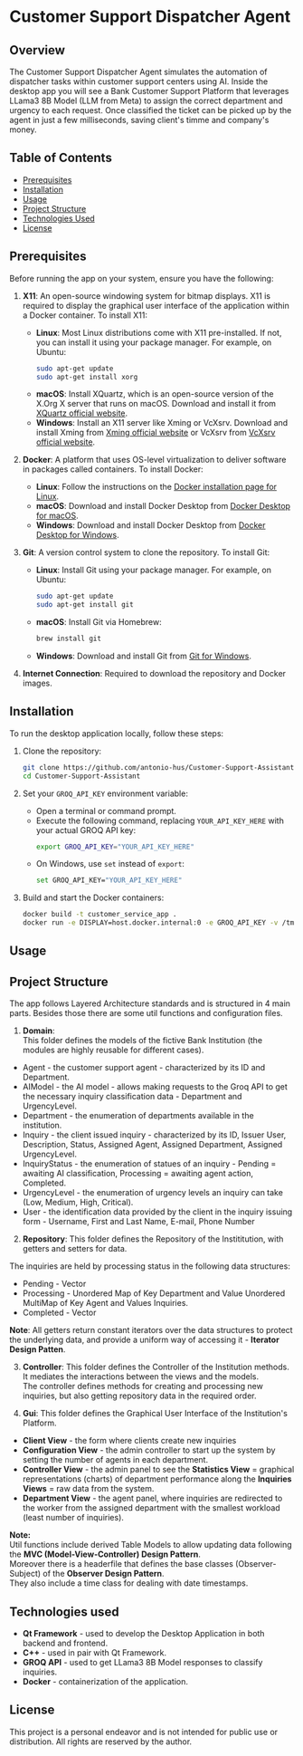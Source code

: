 # Customer Support Dispatcher Agent

## Overview
The Customer Support Dispatcher Agent simulates the automation of dispatcher tasks within customer support centers using AI. 
Inside the desktop app you will see a Bank Customer Support Platform that leverages LLama3 8B Model (LLM from Meta) to assign the correct department and urgency to each request.
Once classified the ticket can be picked up by the agent in just a few milliseconds, saving client's timme and company's money.

## Table of Contents
- [Prerequisites](#prerequisites)
- [Installation](#installation)
- [Usage](#usage)
- [Project Structure](#project-structure)
- [Technologies Used](#technologies-used)
- [License](#license)

## Prerequisites
Before running the app on your system, ensure you have the following:

1. **X11**: An open-source windowing system for bitmap displays. X11 is required to display the graphical user interface of the application within a Docker container. To install X11:
    - **Linux**: Most Linux distributions come with X11 pre-installed. If not, you can install it using your package manager. For example, on Ubuntu:
        ```sh
        sudo apt-get update
        sudo apt-get install xorg
        ```
    - **macOS**: Install XQuartz, which is an open-source version of the X.Org X server that runs on macOS. Download and install it from [XQuartz official website](https://www.xquartz.org/).
    - **Windows**: Install an X11 server like Xming or VcXsrv. Download and install Xming from [Xming official website](https://sourceforge.net/projects/xming/) or VcXsrv from [VcXsrv official website](https://sourceforge.net/projects/vcxsrv/).

2. **Docker**: A platform that uses OS-level virtualization to deliver software in packages called containers. To install Docker:
    - **Linux**: Follow the instructions on the [Docker installation page for Linux](https://docs.docker.com/engine/install/#server).
    - **macOS**: Download and install Docker Desktop from [Docker Desktop for macOS](https://docs.docker.com/desktop/install/mac-install/).
    - **Windows**: Download and install Docker Desktop from [Docker Desktop for Windows](https://docs.docker.com/desktop/install/windows-install/).

3. **Git**: A version control system to clone the repository. To install Git:
    - **Linux**: Install Git using your package manager. For example, on Ubuntu:
        ```sh
        sudo apt-get update
        sudo apt-get install git
        ```
    - **macOS**: Install Git via Homebrew:
        ```sh
        brew install git
        ```
    - **Windows**: Download and install Git from [Git for Windows](https://gitforwindows.org/).

4. **Internet Connection**: Required to download the repository and Docker images.


## Installation
To run the desktop application locally, follow these steps:

1. Clone the repository:
    ```sh
    git clone https://github.com/antonio-hus/Customer-Support-Assistant.git
    cd Customer-Support-Assistant
    ```

2. Set your `GROQ_API_KEY` environment variable:
    - Open a terminal or command prompt.
    - Execute the following command, replacing `YOUR_API_KEY_HERE` with your actual GROQ API key:
      ```sh
      export GROQ_API_KEY="YOUR_API_KEY_HERE"
      ```
    - On Windows, use `set` instead of `export`:
      ```sh
      set GROQ_API_KEY="YOUR_API_KEY_HERE"
      ```

3. Build and start the Docker containers:
    ```sh
    docker build -t customer_service_app .
    docker run -e DISPLAY=host.docker.internal:0 -e GROQ_API_KEY -v /tmp/.X11-unix:/tmp/.X11-unix customer_service_app
    ```

## Usage

## Project Structure
The app follows Layered Architecture standards and is structured in 4 main parts. Besides those there are some util functions and configuration files.

1. **Domain**:  
This folder defines the models of the fictive Bank Institution (the modules are highly reusable for different cases).
  
- Agent - the customer support agent - characterized by its ID and Department.  
- AIModel - the AI model - allows making requests to the Groq API to get the necessary inquiry classification data - Department and UrgencyLevel.  
- Department - the enumeration of departments available in the institution.  
- Inquiry - the client issued inquiry - characterized by its ID, Issuer User, Description, Status, Assigned Agent, Assigned Department, Assigned UrgencyLevel.  
- InquiryStatus - the enumeration of statues of an inquiry - Pending = awaiting AI classification, Processing = awaiting agent action, Completed.  
- UrgencyLevel - the enumeration of urgency levels an inquiry can take (Low, Medium, High, Critical).
- User - the identification data provided by the client in the inquiry issuing form - Username, First and Last Name, E-mail, Phone Number

2. **Repository**:
This folder defines the Repository of the Instititution, with getters and setters for data.

The inquiries are held by processing status in the following data structures:  
- Pending - Vector
- Processing - Unordered Map of Key Department and Value Unordered MultiMap of Key Agent and Values Inquiries.
- Completed - Vector

**Note**: All getters return constant iterators over the data structures to protect the underlying data, and provide a uniform way of accessing it - **Iterator Design Patten**.

3. **Controller**:
This folder defines the Controller of the Institution methods. It mediates the interactions between the views and the models.  
The controller defines methods for creating and processing new inquiries, but also getting repository data in the required order.

7. **Gui**:
This folder defines the Graphical User Interface of the Institution's Platform.

- **Client View** - the form where clients create new inquiries
- **Configuration View** - the admin controller to start up the system by setting the number of agents in each department.
- **Controller View** - the admin panel to see the **Statistics View** = graphical representations (charts) of department performance along the **Inquiries Views** = raw data from the system.
- **Department View** - the agent panel, where inquiries are redirected to the worker from the assigned department with the smallest workload (least number of inquiries).
  
**Note:**  
Util functions include derived Table Models to allow updating data following the **MVC (Model-View-Controller) Design Pattern**.  
Moreover there is a headerfile that defines the base classes (Observer-Subject) of the **Observer Design Pattern**.  
They also include a time class for dealing with date timestamps.

## Technologies used
- **Qt Framework** - used to develop the Desktop Application in both backend and frontend.
- **C++** - used in pair with Qt Framework.
- **GROQ API** - used to get LLama3 8B Model responses to classify inquiries.
- **Docker** - containerization of the application.

## License
This project is a personal endeavor and is not intended for public use or distribution. All rights are reserved by the author.
